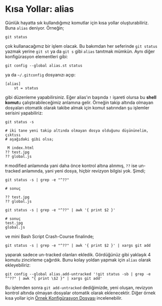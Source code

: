 # Kısa Yollar: alias

Günlük hayatta sık kullandığımız komutlar için kısa yollar oluşturabiliriz.
Buna `alias` deniyor. Örneğin;

    git status

çok kullanacağımız bir işlem olacak. Bu bakımdan her seferinde `git status`
yazmak yerine `git st` ya da `git s` gibi `alias` tanıtmak mümkün. Aynı diğer
konfigürasyon elementleri gibi:

    git config --global alias.st status

ya da `~/.gitconfig` dosyanızı açıp:

    [alias]
        st = status

gibi düzenleme yapabilirsiniz. Eğer alias’ın başında `!` işareti olursa bu
**shell komut**u çalıştırabileceğimiz anlamına gelir. Örneğin takip altında
olmayan dosyaları otomatik olarak takibe almak için komut satırından şu
işlemler serisini yapabiliriz:

    git status -s
    
    # iki tane yeni takip altında olmayan dosya olduğunu düşününelim, çıktısı
    # aşağıdaki gibi olsa;
    
     M index.html
    ?? test.jpg
    ?? global.js

`M` modified anlamında yani daha önce kontrol altına alınmış, `??` ise 
un-tracked anlamında, yani yeni dosya, hiçbir revizyon bilgisi yok. Şimdi;

    git status -s | grep -e "^??"
    
    # sonuç
    
    ?? test.jpg
    ?? global.js
    
    git status -s | grep -e "^??" | awk '{ print $2 }'
    
    # sonuç
    test.jpg
    global.js

ve mini Bash Script Crash-Course finalinde;

    git status -s | grep -e "^??" | awk '{ print $2 }' | xargs git add

yaparak sadece un-tracked olanları ekledik. Gördüğünüz gibi yaklaşık 4 komutu
zincirleme çağırdık. Bunu kolay yoldan yapmak için `alias` olarak ekleyebiliriz:

    git config --global alias.add-untracked '!git status -sb | grep -e "^??" | awk "{ print \$2 }" | xargs git add'

Bu işlemden sonra `git add-untracked` dediğimizde, yeni oluşan, revizyon
kontrol altında olmayan dosyalar otomatik olarak eklenecektir. Diğer örnek
kısa yollar için [Örnek Konfigürasyon Dosyası](bolum_01/ornek-konfigurasyon-dosyasi.md) incelenebilir.
